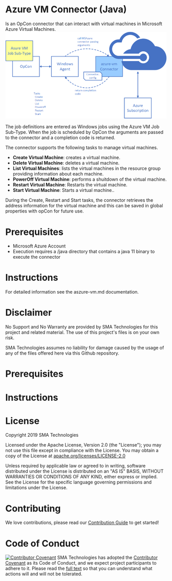 # Azure VM Connector (Java)
Is an OpCon connector that can interact with virtual machines in Microsoft Azure Virtual Machines.
![diagrm](/docs/images/Connector_overview.png)

The job definitions are entered as Windows jobs using the Azure VM Job Sub-Type. When the job is scheduled by OpCon the arguments are passed to the connector and a completion code is returned.

The connector supports the following tasks to manage virtual machines.

- **Create Virtual Machine**: creates a virtual machine.
- **Delete Virtual Machine**: deletes a virtual machine.
- **List Virtual Machines**: lists the virtual machines in the resource group providing information about each machine.
- **PowerOff Virtual Machine**: performs a shuitdown of the virtual machine.
- **Restart Virtual Machine**: Restarts the virtual machine.
- **Start Virtual Machine**: Starts a virtual machine..

During the Create, Restart and Start tasks, the connector retrieves the address information for the virtual machine and this can be saved in global properties with opCon for future use.

# Prerequisites
- Microsoft Azure Account
- Execution requires a /java directory that contains a java 11 binary to execute the connector

# Instructions

For detailed information see the aszure-vm.md documentation.

# Disclaimer
No Support and No Warranty are provided by SMA Technologies for this project and related material. The use of this project's files is on your own risk.

SMA Technologies assumes no liability for damage caused by the usage of any of the files offered here via this Github repository.

# Prerequisites


# Instructions


# License
Copyright 2019 SMA Technologies

Licensed under the Apache License, Version 2.0 (the "License");
you may not use this file except in compliance with the License.
You may obtain a copy of the License at [apache.org/licenses/LICENSE-2.0](http://www.apache.org/licenses/LICENSE-2.0)

Unless required by applicable law or agreed to in writing, software
distributed under the License is distributed on an "AS IS" BASIS,
WITHOUT WARRANTIES OR CONDITIONS OF ANY KIND, either express or implied.
See the License for the specific language governing permissions and
limitations under the License.

# Contributing
We love contributions, please read our [Contribution Guide](CONTRIBUTING.md) to get started!

# Code of Conduct
[![Contributor Covenant](https://img.shields.io/badge/Contributor%20Covenant-v2.0%20adopted-ff69b4.svg)](code-of-conduct.md)
SMA Technologies has adopted the [Contributor Covenant](CODE_OF_CONDUCT.md) as its Code of Conduct, and we expect project participants to adhere to it. Please read the [full text](CODE_OF_CONDUCT.md) so that you can understand what actions will and will not be tolerated.
